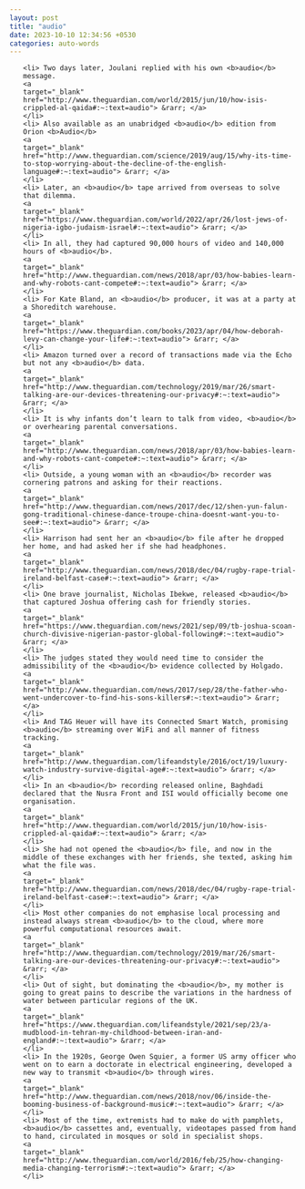 ```yaml
---
layout: post
title: "audio"
date: 2023-10-10 12:34:56 +0530
categories: auto-words
---
```

<ol>

    <li> Two days later, Joulani replied with his own <b>audio</b> message.
    <a 
    target="_blank" 
    href="http://www.theguardian.com/world/2015/jun/10/how-isis-crippled-al-qaida#:~:text=audio"> &rarr; </a>
    </li>
    <li> Also available as an unabridged <b>audio</b> edition from Orion <b>Audio</b>
    <a 
    target="_blank" 
    href="http://www.theguardian.com/science/2019/aug/15/why-its-time-to-stop-worrying-about-the-decline-of-the-english-language#:~:text=audio"> &rarr; </a>
    </li>
    <li> Later, an <b>audio</b> tape arrived from overseas to solve that dilemma.
    <a 
    target="_blank" 
    href="https://www.theguardian.com/world/2022/apr/26/lost-jews-of-nigeria-igbo-judaism-israel#:~:text=audio"> &rarr; </a>
    </li>
    <li> In all, they had captured 90,000 hours of video and 140,000 hours of <b>audio</b>.
    <a 
    target="_blank" 
    href="http://www.theguardian.com/news/2018/apr/03/how-babies-learn-and-why-robots-cant-compete#:~:text=audio"> &rarr; </a>
    </li>
    <li> For Kate Bland, an <b>audio</b> producer, it was at a party at a Shoreditch warehouse.
    <a 
    target="_blank" 
    href="https://www.theguardian.com/books/2023/apr/04/how-deborah-levy-can-change-your-life#:~:text=audio"> &rarr; </a>
    </li>
    <li> Amazon turned over a record of transactions made via the Echo but not any <b>audio</b> data.
    <a 
    target="_blank" 
    href="http://www.theguardian.com/technology/2019/mar/26/smart-talking-are-our-devices-threatening-our-privacy#:~:text=audio"> &rarr; </a>
    </li>
    <li> It is why infants don’t learn to talk from video, <b>audio</b> or overhearing parental conversations.
    <a 
    target="_blank" 
    href="http://www.theguardian.com/news/2018/apr/03/how-babies-learn-and-why-robots-cant-compete#:~:text=audio"> &rarr; </a>
    </li>
    <li> Outside, a young woman with an <b>audio</b> recorder was cornering patrons and asking for their reactions.
    <a 
    target="_blank" 
    href="http://www.theguardian.com/news/2017/dec/12/shen-yun-falun-gong-traditional-chinese-dance-troupe-china-doesnt-want-you-to-see#:~:text=audio"> &rarr; </a>
    </li>
    <li> Harrison had sent her an <b>audio</b> file after he dropped her home, and had asked her if she had headphones.
    <a 
    target="_blank" 
    href="http://www.theguardian.com/news/2018/dec/04/rugby-rape-trial-ireland-belfast-case#:~:text=audio"> &rarr; </a>
    </li>
    <li> One brave journalist, Nicholas Ibekwe, released <b>audio</b> that captured Joshua offering cash for friendly stories.
    <a 
    target="_blank" 
    href="https://www.theguardian.com/news/2021/sep/09/tb-joshua-scoan-church-divisive-nigerian-pastor-global-following#:~:text=audio"> &rarr; </a>
    </li>
    <li> The judges stated they would need time to consider the admissibility of the <b>audio</b> evidence collected by Holgado.
    <a 
    target="_blank" 
    href="http://www.theguardian.com/news/2017/sep/28/the-father-who-went-undercover-to-find-his-sons-killers#:~:text=audio"> &rarr; </a>
    </li>
    <li> And TAG Heuer will have its Connected Smart Watch, promising <b>audio</b> streaming over WiFi and all manner of fitness tracking.
    <a 
    target="_blank" 
    href="http://www.theguardian.com/lifeandstyle/2016/oct/19/luxury-watch-industry-survive-digital-age#:~:text=audio"> &rarr; </a>
    </li>
    <li> In an <b>audio</b> recording released online, Baghdadi declared that the Nusra Front and ISI would officially become one organisation.
    <a 
    target="_blank" 
    href="http://www.theguardian.com/world/2015/jun/10/how-isis-crippled-al-qaida#:~:text=audio"> &rarr; </a>
    </li>
    <li> She had not opened the <b>audio</b> file, and now in the middle of these exchanges with her friends, she texted, asking him what the file was.
    <a 
    target="_blank" 
    href="http://www.theguardian.com/news/2018/dec/04/rugby-rape-trial-ireland-belfast-case#:~:text=audio"> &rarr; </a>
    </li>
    <li> Most other companies do not emphasise local processing and instead always stream <b>audio</b> to the cloud, where more powerful computational resources await.
    <a 
    target="_blank" 
    href="http://www.theguardian.com/technology/2019/mar/26/smart-talking-are-our-devices-threatening-our-privacy#:~:text=audio"> &rarr; </a>
    </li>
    <li> Out of sight, but dominating the <b>audio</b>, my mother is going to great pains to describe the variations in the hardness of water between particular regions of the UK.
    <a 
    target="_blank" 
    href="https://www.theguardian.com/lifeandstyle/2021/sep/23/a-mudblood-in-tehran-my-childhood-between-iran-and-england#:~:text=audio"> &rarr; </a>
    </li>
    <li> In the 1920s, George Owen Squier, a former US army officer who went on to earn a doctorate in electrical engineering, developed a new way to transmit <b>audio</b> through wires.
    <a 
    target="_blank" 
    href="http://www.theguardian.com/news/2018/nov/06/inside-the-booming-business-of-background-music#:~:text=audio"> &rarr; </a>
    </li>
    <li> Most of the time, extremists had to make do with pamphlets, <b>audio</b> cassettes and, eventually, videotapes passed from hand to hand, circulated in mosques or sold in specialist shops.
    <a 
    target="_blank" 
    href="http://www.theguardian.com/world/2016/feb/25/how-changing-media-changing-terrorism#:~:text=audio"> &rarr; </a>
    </li>